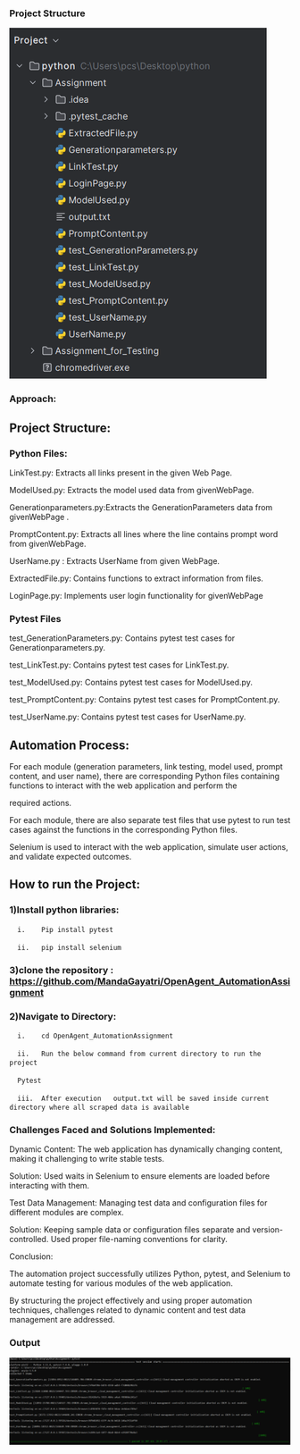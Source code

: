 ### Project Structure

![Settings Window](https://github.com/MandaGayatri/OpenAgent_AutomationAssignment/blob/main/FolderStructure.PNG)


### Approach:

## Project Structure:

### Python Files:

LinkTest.py: Extracts all links present in the given Web Page.

ModelUsed.py: Extracts the model used data from givenWebPage.

Generationparameters.py:Extracts the GenerationParameters data from givenWebPage .

PromptContent.py: Extracts all lines where the line contains prompt word from givenWebPage.

UserName.py : Extracts UserName from given WebPage.

ExtractedFile.py: Contains functions to extract information from files.

LoginPage.py: Implements user login functionality for givenWebPage

### Pytest Files

test_GenerationParameters.py: Contains pytest test cases for Generationparameters.py.

test_LinkTest.py: Contains pytest test cases for LinkTest.py.

test_ModelUsed.py: Contains pytest test cases for ModelUsed.py.

test_PromptContent.py: Contains pytest test cases for PromptContent.py.

test_UserName.py: Contains pytest test cases for UserName.py.

## Automation Process:

For each module (generation parameters, link testing, model used, prompt content, and user name), there are corresponding Python files containing functions to interact with the web application and perform the 

required actions.

For each module, there are also separate test files that use pytest to run test cases against the functions in the corresponding Python files.

Selenium is used to interact with the web application, simulate user actions, and validate expected outcomes.

## How to run the Project:

### 1)Install python libraries:

      i.	Pip install pytest
      
      ii.	pip install selenium

###  3)clone the repository : https://github.com/MandaGayatri/OpenAgent_AutomationAssignment
      
### 2)Navigate to Directory:

      i.	cd OpenAgent_AutomationAssignment
      
      ii.	Run the below command from current directory to run the project 
      
      Pytest
      
      iii.	After execution   output.txt will be saved inside current directory where all scraped data is available
      



### Challenges Faced and Solutions Implemented:

Dynamic Content: The web application  has dynamically changing content, making it challenging to write stable tests.

Solution:  Used waits in Selenium to ensure elements are loaded before interacting with them.

Test Data Management: Managing test data and configuration files for different modules  are complex.

Solution: Keeping sample data or configuration files separate and version-controlled. Used proper file-naming conventions for clarity.

Conclusion:

 The automation project successfully utilizes Python, pytest, and Selenium to automate testing for various modules of the web application. 
 
 By structuring the project effectively and using proper automation techniques, challenges related to dynamic content and test data management are addressed.

### Output
![Settings Window](https://github.com/MandaGayatri/OpenAgent_AutomationAssignment/blob/main/testpass.PNG)
